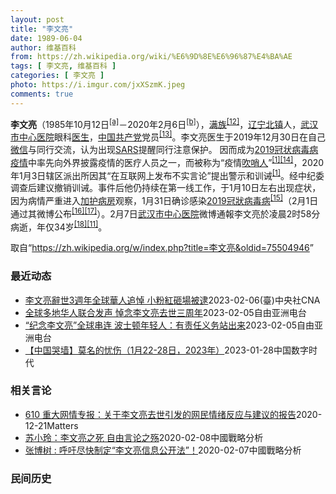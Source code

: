 ```yaml
---
layout: post
title: "李文亮"
date: 1989-06-04
author: 维基百科
from: https://zh.wikipedia.org/wiki/%E6%9D%8E%E6%96%87%E4%BA%AE
tags: [ 李文亮, 维基百科 ]
categories: [ 李文亮 ]
photo: https://i.imgur.com/jxXSzmK.jpeg
comments: true
---
```

<div class="mw-parser-output"><div id="noteTA-86a2cf6f" class="noteTA"><div class="noteTA-group"><div data-noteta-group-source="module" data-noteta-group="Medicine"></div><div data-noteta-group-source="module" data-noteta-group="地名"></div></div><div class="noteTA-local"><div data-noteta-code="zh-hans:互联网+; zh-hant:互聯網+;"></div><div data-noteta-code="zh-cn:卡洛·乌尔巴尼; zh-hk:卡爾婁·武爾班尼; zh-tw:卡洛·厄巴尼;"></div><div data-noteta-code="zh-cn:弗吉尼亚大学; zh-tw:維吉尼亞大學; zh-hk:維珍尼亞大學;"></div></div></div>

<p><b>李文亮</b>（1985年10月12日<sup id="cite_ref-3" class="reference"><a href="#cite_note-3">[a]</a></sup>－2020年2月6日<sup id="cite_ref-13" class="reference"><a href="#cite_note-13">[b]</a></sup>），<a href="/wiki/%E6%BB%A1%E6%97%8F" title="满族">满族</a><sup id="cite_ref-14" class="reference"><a href="#cite_note-14">[12]</a></sup>，<a href="/wiki/%E8%BE%BD%E5%AE%81%E7%9C%81" title="辽宁省">辽宁</a><a href="/wiki/%E5%8C%97%E9%95%87%E5%B8%82" title="北镇市">北镇</a>人，<a href="/wiki/%E6%AD%A6%E6%B1%89%E5%B8%82%E4%B8%AD%E5%BF%83%E5%8C%BB%E9%99%A2" title="武汉市中心医院">武汉市中心医院</a>眼科<a href="/wiki/%E5%8C%BB%E7%94%9F" title="医生">医生</a>，<a href="/wiki/%E4%B8%AD%E5%9B%BD%E5%85%B1%E4%BA%A7%E5%85%9A" title="中国共产党">中国共产党</a>党员<sup id="cite_ref-15" class="reference"><a href="#cite_note-15">[13]</a></sup>。李文亮医生于2019年12月30日在自己<a href="/wiki/%E5%BE%AE%E4%BF%A1" title="微信">微信</a>与同行交流，认为出现<a href="/wiki/%E5%9A%B4%E9%87%8D%E6%80%A5%E6%80%A7%E5%91%BC%E5%90%B8%E7%B3%BB%E7%B5%B1%E7%B6%9C%E5%90%88%E7%97%87" title="嚴重急性呼吸系統綜合症">SARS</a>提醒同行注意保护。 因而成为<a href="/wiki/2019%E5%86%A0%E7%8A%B6%E7%97%85%E6%AF%92%E7%97%85%E7%96%AB%E6%83%85" title="2019冠状病毒病疫情">2019冠状病毒病疫情</a>中率先向外界披露疫情的医疗人员之一，而被称为“疫情<a href="/wiki/%E5%90%B9%E5%93%A8%E4%BA%BA" title="吹哨人">吹哨人</a>”<sup id="cite_ref-财新_1-1" class="reference"><a href="#cite_note-财新-1">[1]</a></sup><sup id="cite_ref-16" class="reference"><a href="#cite_note-16">[14]</a></sup>，2020年1月3日辖区派出所因其“在互联网上发布不实言论”提出警示和训诫<sup id="cite_ref-财新_1-2" class="reference"><a href="#cite_note-财新-1">[1]</a></sup>。经中纪委调查后建议撤销训诫。事件后他仍持续在第一线工作，于1月10日左右出现症状，因为病情严重进入<a href="/wiki/%E5%8A%A0%E6%8A%A4%E7%97%85%E6%88%BF" class="mw-redirect" title="加护病房">加护病房</a>观察，1月31日确诊感染<a href="/wiki/2019%E5%86%A0%E7%8B%80%E7%97%85%E6%AF%92%E7%97%85" class="mw-redirect" title="2019冠狀病毒病">2019冠狀病毒病</a><sup id="cite_ref-监察答记者问_17-0" class="reference"><a href="#cite_note-监察答记者问-17">[15]</a></sup>（2月1日通过其微博公布<sup id="cite_ref-18" class="reference"><a href="#cite_note-18">[16]</a></sup><sup id="cite_ref-19" class="reference"><a href="#cite_note-19">[17]</a></sup>）。2月7日<a href="/wiki/%E6%AD%A6%E6%B1%89%E5%B8%82%E4%B8%AD%E5%BF%83%E5%8C%BB%E9%99%A2" title="武汉市中心医院">武汉市中心医院</a>微博通報李文亮於凌晨2时58分病逝，年仅34岁<sup id="cite_ref-20" class="reference"><a href="#cite_note-20">[18]</a></sup><sup id="cite_ref-wjw.wuhan_12-1" class="reference"><a href="#cite_note-wjw.wuhan-12">[11]</a></sup>。
</p>
</div><!--esi <esi:include src="/esitest-fa8a495983347898/content" /> --><noscript><img src="//zh.wikipedia.org/wiki/Special:CentralAutoLogin/start?type=1x1" alt="" title="" width="1" height="1" style="border: none; position: absolute;"></noscript>
<div class="printfooter" data-nosnippet="">取自“<a dir="ltr" href="https://zh.wikipedia.org/w/index.php?title=李文亮&amp;oldid=75504946">https://zh.wikipedia.org/w/index.php?title=李文亮&amp;oldid=75504946</a>”</div><div id="recent-news"><h3>最近动态</h3><ul><li><a href="https://nodebe4.github.io/waimei/2023-02-06/%E6%9D%8E%E6%96%87%E4%BA%AE%E8%BE%AD%E4%B8%963%E9%80%B1%E5%B9%B4%E5%85%A8%E7%90%83%E8%8F%AF%E4%BA%BA%E8%BF%BD%E6%82%BC-%E5%B0%8F%E7%B2%89%E7%B4%85%E7%A0%B8%E5%A0%B4%E8%A2%AB%E9%80%AE" title="李文亮辭世3週年全球華人追悼 小粉紅砸場被逮—— （中央社台北6日電）明天是中國COVID-19疫情「吹哨人」李文亮醫師辭世3週年，全球各地華人相繼舉辦集會悼念他。在洛杉磯，當地華人策畫燭光晚會...">李文亮辭世3週年全球華人追悼 小粉紅砸場被逮</a><time>2023-02-06</time><a class="tag">(臺)中央社CNA</a></li>
<li><a href="https://nodebe4.github.io/waimei/2023-02-05/%E5%85%A8%E7%90%83%E5%A4%9A%E5%9C%B0%E5%8D%8E%E4%BA%BA%E8%81%94%E5%90%88%E5%8F%91%E5%A3%B0-%E6%82%BC%E5%BF%B5%E6%9D%8E%E6%96%87%E4%BA%AE%E5%8E%BB%E4%B8%96%E4%B8%89%E5%91%A8%E5%B9%B4" title="全球多地华人联合发声 悼念李文亮去世三周年—— 在以新冠疫情的“吹哨人”身份知名的中国医生李文亮去世三周年之际，世界各地的十多座城市举行了全球联合的悼念集会、示威活动，悼念包括李文亮在内的新冠疫...">全球多地华人联合发声   悼念李文亮去世三周年</a><time>2023-02-05</time><a class="tag">自由亚洲电台</a></li>
<li><a href="https://nodebe4.github.io/waimei/2023-02-05/%E7%BA%AA%E5%BF%B5%E6%9D%8E%E6%96%87%E4%BA%AE-%E5%85%A8%E7%90%83%E4%B8%B2%E8%BF%9E-%E6%B3%A2%E5%A3%AB%E9%A1%BF%E5%B9%B4%E8%BD%BB%E4%BA%BA-%E6%9C%89%E8%B4%A3%E4%BB%BB%E4%B9%89%E5%8A%A1%E7%AB%99%E5%87%BA%E6%9D%A5" title="“纪念李文亮”全球串连 波士顿年轻人：有责任义务站出来—— 作为举行纪念李文亮医师逝世三周年的城市之一，波士顿的中国年轻人们在寒风中摆起海报、举办演讲，高喊口号游行。现场年轻人接受本台采访时说，...">“纪念李文亮”全球串连   波士顿年轻人：有责任义务站出来</a><time>2023-02-05</time><a class="tag">自由亚洲电台</a></li>
<li><a href="https://nodebe4.github.io/waimei/2023-01-28/%E4%B8%AD%E5%9B%BD%E5%93%AD%E5%A2%99-%E8%8E%AB%E5%90%8D%E7%9A%84%E5%BF%A7%E4%BC%A4-1%E6%9C%8822-28%E6%97%A5-2023%E5%B9%B4" title="【中国哭墙】莫名的忧伤（1月22-28日，2023年）—— CDT 档案卡 标题：【中国哭墙】莫名的忧伤（1月22-28日，2023年）作者：李文亮医生微博下的留言者主题归类：中国哭墙CDS收藏...">【中国哭墙】莫名的忧伤（1月22-28日，2023年）</a><time>2023-01-28</time><a class="tag">中国数字时代</a></li>
</ul></div><div id="open-opinion"><h3>相关言论</h3><ul><li><a href="https://nodebe4.github.io/opinion/2020-12-21/610-%E9%87%8D%E5%A4%A7%E7%BD%91%E6%83%85%E4%B8%93%E6%8A%A5-%E5%85%B3%E4%BA%8E%E6%9D%8E%E6%96%87%E4%BA%AE%E5%8E%BB%E4%B8%96%E5%BC%95%E5%8F%91%E7%9A%84%E7%BD%91%E6%B0%91%E6%83%85%E7%BB%AA%E5%8F%8D%E5%BA%94%E4%B8%8E%E5%BB%BA%E8%AE%AE%E7%9A%84%E6%8A%A5%E5%91%8A/" title="野兽爱智慧">610 重大网情专报：关于李文亮去世引发的网民情绪反应与建议的报告</a><time>2020-12-21</time><a class="tag">Matters</a></li>
<li><a href="https://nodebe4.github.io/opinion/2020-02-08/%E8%8B%8F%E5%B0%8F%E7%8E%B2-%E6%9D%8E%E6%96%87%E4%BA%AE%E4%B9%8B%E6%AD%BB-%E8%87%AA%E7%94%B1%E8%A8%80%E8%AE%BA%E4%B9%8B%E6%AE%87/" title="苏小玲">苏小玲：李文亮之死 自由言论之殇</a><time>2020-02-08</time><a class="tag">中國戰略分析</a></li>
<li><a href="https://nodebe4.github.io/opinion/2020-02-07/%E5%BC%A0%E5%8D%9A%E6%A0%91-%E5%91%BC%E5%90%81%E5%B0%BD%E5%BF%AB%E5%88%B6%E5%AE%9A-%E6%9D%8E%E6%96%87%E4%BA%AE%E4%BF%A1%E6%81%AF%E5%85%AC%E5%BC%80%E6%B3%95/" title="张博树">张博树 : 呼吁尽快制定“李文亮信息公开法”！</a><time>2020-02-07</time><a class="tag">中國戰略分析</a></li>
</ul></div><div id="mjls-record"><h3>民间历史</h3><ul></ul></div>